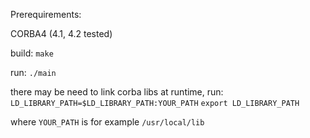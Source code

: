 Prerequirements:

CORBA4 (4.1, 4.2 tested)


build: `make`

run: `./main`


there may be need to link corba libs at runtime, run:
`LD_LIBRARY_PATH=$LD_LIBRARY_PATH:YOUR_PATH`
`export LD_LIBRARY_PATH`

where `YOUR_PATH` is for example `/usr/local/lib`
